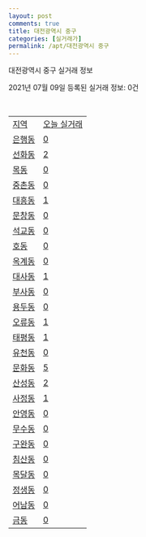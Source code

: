 ```yaml
---
layout: post
comments: true
title: 대전광역시 중구
categories: [실거래가]
permalink: /apt/대전광역시 중구
---
```


대전광역시 중구 실거래 정보

2021년 07월 09일 등록된 실거래 정보: 0건

<script type="text/javascript">
  google.charts.load('current', {'packages':['corechart']});
  google.charts.setOnLoadCallback(drawChart);

  function drawChart() {
    var data = google.visualization.arrayToDataTable([['거래일', '매매', '전월세', '전매'], ['20-07', 116, 204, 15], ['20-08', 302, 205, 23], ['20-09', 155, 214, 15], ['20-10', 222, 216, 17], ['20-11', 261, 209, 17], ['20-12', 321, 238, 27], ['21-01', 302, 283, 12], ['21-02', 186, 235, 23], ['21-03', 298, 262, 18], ['21-04', 247, 236, 14], ['21-05', 265, 212, 16], ['21-06', 130, 185, 7], ['21-07', 11, 18, 0]]);

    var options = {
      title: '최근 1년간 유형별 거래량 추이',
      legend: { position: 'bottom' }
    };

    var chart = new google.visualization.LineChart(document.getElementById('columnchart_material'));
    chart.draw(data, (options));
  }
</script>

<div id="columnchart_material" style="width: 95%; margin-left: -35px"></div>
<br>
<table class="sortable">
  <tr>
    <td><a href="#">지역</a></td>
    <td><a href="#">오늘 실거래</a></td>
  </tr>

  
  <tr class="item">
    <td><a href="대전광역시 중구 은행동">은행동</a></td>
    <td><a href="대전광역시 중구 은행동">0</a></td>
  </tr>
    

  <tr class="item">
    <td><a href="대전광역시 중구 선화동">선화동</a></td>
    <td><a href="대전광역시 중구 선화동">2</a></td>
  </tr>
    

  <tr class="item">
    <td><a href="대전광역시 중구 목동">목동</a></td>
    <td><a href="대전광역시 중구 목동">0</a></td>
  </tr>
    

  <tr class="item">
    <td><a href="대전광역시 중구 중촌동">중촌동</a></td>
    <td><a href="대전광역시 중구 중촌동">0</a></td>
  </tr>
    

  <tr class="item">
    <td><a href="대전광역시 중구 대흥동">대흥동</a></td>
    <td><a href="대전광역시 중구 대흥동">1</a></td>
  </tr>
    

  <tr class="item">
    <td><a href="대전광역시 중구 문창동">문창동</a></td>
    <td><a href="대전광역시 중구 문창동">0</a></td>
  </tr>
    

  <tr class="item">
    <td><a href="대전광역시 중구 석교동">석교동</a></td>
    <td><a href="대전광역시 중구 석교동">0</a></td>
  </tr>
    

  <tr class="item">
    <td><a href="대전광역시 중구 호동">호동</a></td>
    <td><a href="대전광역시 중구 호동">0</a></td>
  </tr>
    

  <tr class="item">
    <td><a href="대전광역시 중구 옥계동">옥계동</a></td>
    <td><a href="대전광역시 중구 옥계동">0</a></td>
  </tr>
    

  <tr class="item">
    <td><a href="대전광역시 중구 대사동">대사동</a></td>
    <td><a href="대전광역시 중구 대사동">1</a></td>
  </tr>
    

  <tr class="item">
    <td><a href="대전광역시 중구 부사동">부사동</a></td>
    <td><a href="대전광역시 중구 부사동">0</a></td>
  </tr>
    

  <tr class="item">
    <td><a href="대전광역시 중구 용두동">용두동</a></td>
    <td><a href="대전광역시 중구 용두동">0</a></td>
  </tr>
    

  <tr class="item">
    <td><a href="대전광역시 중구 오류동">오류동</a></td>
    <td><a href="대전광역시 중구 오류동">1</a></td>
  </tr>
    

  <tr class="item">
    <td><a href="대전광역시 중구 태평동">태평동</a></td>
    <td><a href="대전광역시 중구 태평동">1</a></td>
  </tr>
    

  <tr class="item">
    <td><a href="대전광역시 중구 유천동">유천동</a></td>
    <td><a href="대전광역시 중구 유천동">0</a></td>
  </tr>
    

  <tr class="item">
    <td><a href="대전광역시 중구 문화동">문화동</a></td>
    <td><a href="대전광역시 중구 문화동">5</a></td>
  </tr>
    

  <tr class="item">
    <td><a href="대전광역시 중구 산성동">산성동</a></td>
    <td><a href="대전광역시 중구 산성동">2</a></td>
  </tr>
    

  <tr class="item">
    <td><a href="대전광역시 중구 사정동">사정동</a></td>
    <td><a href="대전광역시 중구 사정동">1</a></td>
  </tr>
    

  <tr class="item">
    <td><a href="대전광역시 중구 안영동">안영동</a></td>
    <td><a href="대전광역시 중구 안영동">0</a></td>
  </tr>
    

  <tr class="item">
    <td><a href="대전광역시 중구 무수동">무수동</a></td>
    <td><a href="대전광역시 중구 무수동">0</a></td>
  </tr>
    

  <tr class="item">
    <td><a href="대전광역시 중구 구완동">구완동</a></td>
    <td><a href="대전광역시 중구 구완동">0</a></td>
  </tr>
    

  <tr class="item">
    <td><a href="대전광역시 중구 침산동">침산동</a></td>
    <td><a href="대전광역시 중구 침산동">0</a></td>
  </tr>
    

  <tr class="item">
    <td><a href="대전광역시 중구 목달동">목달동</a></td>
    <td><a href="대전광역시 중구 목달동">0</a></td>
  </tr>
    

  <tr class="item">
    <td><a href="대전광역시 중구 정생동">정생동</a></td>
    <td><a href="대전광역시 중구 정생동">0</a></td>
  </tr>
    

  <tr class="item">
    <td><a href="대전광역시 중구 어남동">어남동</a></td>
    <td><a href="대전광역시 중구 어남동">0</a></td>
  </tr>
    

  <tr class="item">
    <td><a href="대전광역시 중구 금동">금동</a></td>
    <td><a href="대전광역시 중구 금동">0</a></td>
  </tr>
    


</table>


    